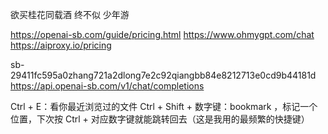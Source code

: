 欲买桂花同载酒 终不似 少年游

https://openai-sb.com/guide/pricing.html
https://www.ohmygpt.com/chat
https://aiproxy.io/pricing


sb-29411fc595a0zhang721a2dlong7e2c92qiangbb84e8212713e0cd9b44181d
https://api.openai-sb.com/v1/chat/completions


Ctrl + E：看你最近浏览过的文件
Ctrl + Shift + 数字键：bookmark ，标记一个位置，下次按 Ctrl + 对应数字键就能跳转回去（这是我用的最频繁的快捷键）
